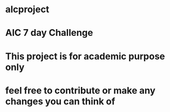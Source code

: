 # alcproject
# AlC 7 day Challenge
# This project is for academic purpose only
# feel free to contribute or make any changes you can think of
